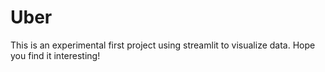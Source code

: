 # Uber
 This is an experimental first project using streamlit to visualize data. Hope you find it interesting!
